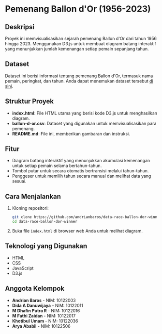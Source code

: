 # Pemenang Ballon d'Or (1956-2023)

## Deskripsi
Proyek ini memvisualisasikan sejarah pemenang Ballon d'Or dari tahun 1956 hingga 2023. Menggunakan D3.js untuk membuat diagram batang interaktif yang menunjukkan jumlah kemenangan setiap pemain sepanjang tahun.

## Dataset
Dataset ini berisi informasi tentang pemenang Ballon d'Or, termasuk nama pemain, peringkat, dan tahun. Anda dapat menemukan dataset tersebut [di sini](https://github.com/andrianbaros/ballondorwinner/blob/main/ballon-d-or.csv).

## Struktur Proyek
- **index.html**: File HTML utama yang berisi kode D3.js untuk menghasilkan diagram.
- **ballon-d-or.csv**: Dataset yang digunakan untuk memvisualisasikan para pemenang.
- **README.md**: File ini, memberikan gambaran dan instruksi.

## Fitur
- Diagram batang interaktif yang menunjukkan akumulasi kemenangan untuk setiap pemain selama bertahun-tahun.
- Tombol putar untuk secara otomatis bertransisi melalui tahun-tahun.
- Penggeser untuk memilih tahun secara manual dan melihat data yang sesuai.

## Cara Menjalankan
1. Kloning repositori:
   ```bash
   git clone https://github.com/andrianbaros/data-race-ballon-dor-winner.git
   cd data-race-ballon-dor-winner
   ```

2. Buka file `index.html` di browser web Anda untuk melihat diagram.

## Teknologi yang Digunakan
- HTML
- CSS
- JavaScript
- D3.js

## Anggota Kelompok
- **Andrian Baros** - NIM: 10122003
- **Dida A Danuwijaya** - NIM: 10122011
- **M Dhafin Putra R** - NIM: 10122016
- **M Fathi Zaidan** - NIM: 10122017
- **Khotibul Umam** - NIM: 10122036
- **Arya Ababil** - NIM: 10122506
